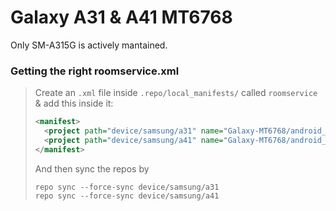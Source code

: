 # Galaxy A31 & A41 MT6768
Only SM-A315G is actively mantained.
### Getting the right roomservice.xml
> Create an ``.xml`` file inside ``.repo/local_manifests/`` called ``roomservice`` & add this inside it:
> ```xml
> <manifest>
>   <project path="device/samsung/a31" name="Galaxy-MT6768/android_device_samsung_a31x" remote="github" revision="android-12"/>
>   <project path="device/samsung/a41" name="Galaxy-MT6768/android_device_samsung_a41nsxx" remote="github" revision="android-12"/>
> </manifest>
> ```
> And then sync the repos by
>```console
> repo sync --force-sync device/samsung/a31
> repo sync --force-sync device/samsung/a41
>```
